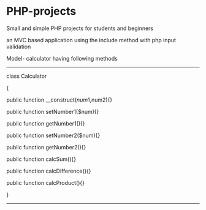 # PHP-projects
Small and simple PHP projects for students and beginners

an MVC based application using the include method with
php input validation

Model- calculator having following methods
*****************************************************************************
class Calculator

{

public function __construct($num1,$num2){}

public function setNumber1($num){}

public function getNumber1(){}

public function setNumber2($num){}

public function getNumber2(){}

public function calcSum(){}

public function calcDifference(){}

public function calcProduct(){}

}

****************************************************************************

